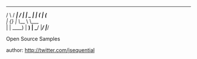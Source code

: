   ____ 	   _____   _____
 / 	   \  / ____| / ____| 
| 	_   | | (___  | (___  
|  {_}  | \\___ \ \\___ \
|    	| ____) | ____) |
 \_____/  |_____/ |_____/ 

Open Source Samples

author: http://twitter.com/jsequential

